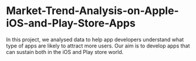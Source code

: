 # Market-Trend-Analysis-on-Apple-iOS-and-Play-Store-Apps
In this project, we analysed data to help app developers understand what type of apps are likely to attract more users. Our aim is to develop apps that can sustain both in the iOS and Play store world.
